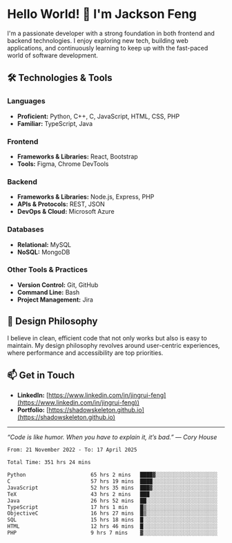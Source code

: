 # Hello World! 👋 I'm Jackson Feng

I'm a passionate developer with a strong foundation in both frontend and backend technologies. I enjoy exploring new tech, building web applications, and continuously learning to keep up with the fast-paced world of software development.

## 🛠 Technologies & Tools

### Languages
- **Proficient:** Python, C++, C, JavaScript, HTML, CSS, PHP
- **Familiar:** TypeScript, Java

### Frontend
- **Frameworks & Libraries:** React, Bootstrap
- **Tools:** Figma, Chrome DevTools

### Backend
- **Frameworks & Libraries:** Node.js, Express, PHP
- **APIs & Protocols:** REST, JSON
- **DevOps & Cloud:** Microsoft Azure

### Databases
- **Relational:** MySQL
- **NoSQL:** MongoDB

### Other Tools & Practices
- **Version Control:** Git, GitHub
- **Command Line:** Bash
- **Project Management:** Jira


## 🎨 Design Philosophy

I believe in clean, efficient code that not only works but also is easy to maintain. My design philosophy revolves around user-centric experiences, where performance and accessibility are top priorities.

## 📫 Get in Touch

- **LinkedIn:** [https://www.linkedin.com/in/jingrui-feng](https://www.linkedin.com/in/jingrui-feng))
- **Portfolio:** [https://shadowskeleton.github.io](https://shadowskeleton.github.io)

---

*“Code is like humor. When you have to explain it, it’s bad.” — Cory House*



<!--START_SECTION:waka-->

```txt
From: 21 November 2022 - To: 17 April 2025

Total Time: 351 hrs 24 mins

Python                     65 hrs 2 mins   ████▓░░░░░░░░░░░░░░░░░░░░   18.51 %
C                          57 hrs 19 mins  ████░░░░░░░░░░░░░░░░░░░░░   16.31 %
JavaScript                 52 hrs 35 mins  ███▓░░░░░░░░░░░░░░░░░░░░░   14.97 %
TeX                        43 hrs 2 mins   ███░░░░░░░░░░░░░░░░░░░░░░   12.25 %
Java                       26 hrs 52 mins  ██░░░░░░░░░░░░░░░░░░░░░░░   07.65 %
TypeScript                 17 hrs 1 min    █▒░░░░░░░░░░░░░░░░░░░░░░░   04.84 %
ObjectiveC                 16 hrs 27 mins  █▒░░░░░░░░░░░░░░░░░░░░░░░   04.68 %
SQL                        15 hrs 18 mins  █░░░░░░░░░░░░░░░░░░░░░░░░   04.36 %
HTML                       12 hrs 46 mins  █░░░░░░░░░░░░░░░░░░░░░░░░   03.64 %
PHP                        9 hrs 7 mins    ▓░░░░░░░░░░░░░░░░░░░░░░░░   02.60 %
```

<!--END_SECTION:waka-->

